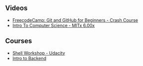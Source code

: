 ## Videos

- [FreecodeCamp: Git and GitHub for Beginners - Crash Course](https://www.youtube.com/watch?v=RGOj5yH7evk)
- [Intro To Computer Science - MITx 6.00x](https://www.youtube.com/playlist?list=PLOH1yQDlHYlkk9-JqQiyGmatxIzcuXB06)

## Courses

- [Shell Workshop - Udacity](https://www.udacity.com/course/shell-workshop--ud206)
- [Intro to Backend](https://www.udacity.com/course/intro-to-backend--ud171)
